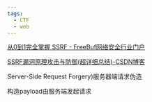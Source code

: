 ```yaml
---
tags:
  - CTF
  - web
---
```

[从0到1完全掌握 SSRF - FreeBuf网络安全行业门户](https://www.freebuf.com/articles/web/333318.html)

[SSRF漏洞原理攻击与防御(超详细总结)-CSDN博客](https://blog.csdn.net/qq_43378996/article/details/124050308)

Server-Side Request Forgery)服务器端请求伪造

构造payload由服务端发起请求